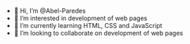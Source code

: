 - 👋 Hi, I’m @Abel-Paredes
- 👀 I’m interested in development of web pages
- 🌱 I’m currently learning HTML, CSS and JavaScript
- 💞️ I’m looking to collaborate on development of web pages

<!---
Abel-Paredes/Abel-Paredes is a ✨ special ✨ repository because its `README.md` (this file) appears on your GitHub profile.
You can click the Preview link to take a look at your changes.
--->
